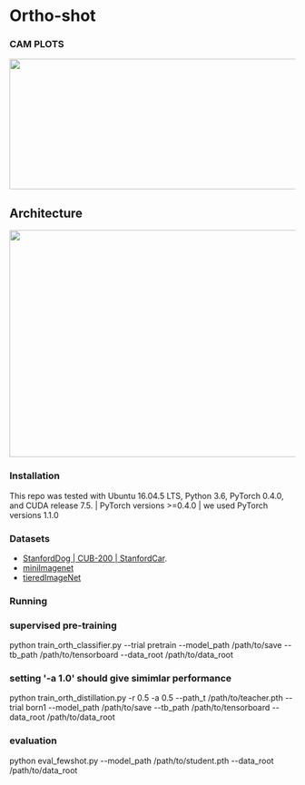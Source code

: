 # Ortho-shot

### CAM PLOTS

<p align="center">
  <img width="1000" height="230" src="imgs/OrthoShot-CAM.png">
</p>

## Architecture

<p align="center">
  <img width="900" height="400" src="">
</p>


### Installation

This repo was tested with Ubuntu 16.04.5 LTS, Python 3.6, PyTorch 0.4.0, and CUDA release 7.5.
| PyTorch versions >=0.4.0 | we used PyTorch versions 1.1.0



### Datasets 
- [StanfordDog | CUB-200 | StanfordCar](https://drive.google.com/file/d/1o5RG_9QUw8HzhIbSEq9itvotLXs6DPnb/view?usp=sharing).
- [miniImagenet](https://www.dropbox.com/sh/6yd1ygtyc3yd981/AADaG1GvNdXkHnjynhZY6TBia/miniImageNet.tar.gz?dl=0)
- [tieredImageNet](https://www.dropbox.com/sh/6yd1ygtyc3yd981/AABg-ODoQp1JEzhIt7q5GofVa/tieredImageNet.tar.gz?dl=0)



### Running
### supervised pre-training
python train_orth_classifier.py --trial pretrain --model_path /path/to/save --tb_path /path/to/tensorboard --data_root /path/to/data_root

### setting '-a 1.0' should give simimlar performance
python train_orth_distillation.py -r 0.5 -a 0.5 --path_t /path/to/teacher.pth --trial born1 --model_path /path/to/save --tb_path /path/to/tensorboard --data_root /path/to/data_root

### evaluation
python eval_fewshot.py --model_path /path/to/student.pth --data_root /path/to/data_root



